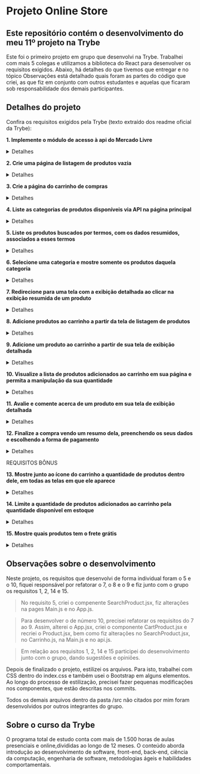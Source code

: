 # Projeto Online Store
## Este repositório contém o desenvolvimento do meu 11º projeto na Trybe

Este foi o primeiro projeto em grupo que desenvolvi na Trybe. Trabalhei com mais 5 colegas e utilizamos a biblioteca do React para desenvolver os requisitos exigidos. Abaixo, há detalhes do que tivemos que entregar e no tópico Observações está detalhado quais foram as partes do código que criei, as que fiz em conjunto com outros estudantes e aquelas que ficaram sob responsabilidade dos demais participantes. 

## Detalhes do projeto

Confira os requisitos exigidos pela Trybe (texto extraído dos readme oficial da Trybe):

**1. Implemente o módulo de acesso à api do Mercado Livre**

<details><summary>Detalhes</summary>
<p>

> Implemente um módulo que acessa a API do Mercado Livre.

</p>
</details>

**2. Crie uma página de listagem de produtos vazia**

<details><summary>Detalhes</summary>
<p>

> A tela principal da plataforma é a de listagem de produtos, onde a pessoa usuária poderá buscar produtos para adicionar ao carrinho, além de filtrar suas buscas.

> Crie o campo de busca da tela principal, que será utilizado para listar os produtos encontrados.

</p>
</details>

**3. Crie a página do carrinho de compras**

<details><summary>Detalhes</summary>
<p>

> A pessoa usuária poderá adicionar produtos em seu carrinho de compras, a partir da listagem dos produtos.

> Crie uma tela que representará o carrinho de compras da aplicação. Além disso, na tela principal, crie um botão que redireciona à página do carrinho de compras. Inicialmente, o carrinho deve estar vazio.

> Crie uma tela que represente o carrinho de compras:
Na tela principal, crie um elemento que redirecione a pessoa usuária à página do carrinho de compras.

</p>
</details>

**4. Liste as categorias de produtos disponíveis via API na página principal**

<details><summary>Detalhes</summary>
<p>

> A tela principal (listagem dos produtos) deve conter uma lista de categorias, que será utilizada para filtrar a busca por categoria. As categorias podem ser obtidas pela API do Mercado Livre. A requisição para essa API deve ser feita uma única vez, após o carregamento da tela.

> Na tela principal, liste as categorias obtidas pela API do Mercado Livre.

</p>
</details>

**5. Liste os produtos buscados por termos, com os dados resumidos, associados a esses termos**

<details><summary>Detalhes</summary>
<p>

> A alma da aplicação é a sua lógica de busca e listagem de produtos. Após digitar seus termos no input da tela principal e clicar no botão de busca, uma requisição deverá ser feita à API do Mercado Livre, tendo como parâmetros a frase digitada. Os produtos retornados pela API devem ser listados na tela.

> Na tela principal, crie a listagem dos produtos recebidos pela API do Mercado Livre ao clicar no botão de busca.

</p>
</details>

**6. Selecione uma categoria e mostre somente os produtos daquela categoria**

<details><summary>Detalhes</summary>
<p>

> Quando a pessoa usuária clicar em uma das categorias listadas na tela principal, a aplicação deverá listar todos os produtos encontrados daquela categoria.

> Na tela principal, ao clicar em uma das categorias listadas, crie a listagem dos produtos dessa categoria.

</p>
</details>

**7. Redirecione para uma tela com a exibição detalhada ao clicar na exibição resumida de um produto**

<details><summary>Detalhes</summary>
<p>

> Agora que a listagem dos produtos está criada, você deverá criar a página de detalhes de um produto.

> Ao clicar "no card" de um produto, a pessoa usuária deve ser direcionada para uma página contendo o nome, uma imagem, o preço e a especificação técnica desse produto. Além disso, essa página deve ter um botão que, ao clicar, a pessoa usuária deve ser redirecionada para a página do carrinho de compras.

> Ao clicar em "um card" de um produto (o elemento com data-testid="product"), a pessoa usuária deve ser redirecionada para uma página contendo os detalhes do produto

</p>
</details>

**8. Adicione produtos ao carrinho a partir da tela de listagem de produtos**

<details><summary>Detalhes</summary>
<p>

> A pessoa usuária pode adicionar um produto ao carrinho de compras a partir da página principal contendo a listagem dos produtos.

> Todos os produtos que foram adicionados ao carrinho devem aparecer na tela do Carrinho de Compras.

> Na tela principal, crie um elemento em cada produto que, ao ser clicado, adiciona o produto ao carrinho de compras.

> Na tela do Carrinho de Compras, renderize todos os produtos que foram adicionados ao carrinho.

</p>
</details>

**9. Adicione um produto ao carrinho a partir de sua tela de exibição detalhada**

<details><summary>Detalhes</summary>
<p>

> A partir da tela de detalhes de um produto, deve ser possível adicioná-lo ao carrinho de compras.

> Na tela de detalhes de um produto, crie um elemento que adicione o produto ao carrinho.

> Na tela do carrinho de compras, renderize todos os produtos adicionados ao carrinho.

</p>
</details>

**10. Visualize a lista de produtos adicionados ao carrinho em sua página e permita a manipulação da sua quantidade**

<details><summary>Detalhes</summary>
<p>

> Ao entrar na página, todos os produtos salvos no local storage devem ser renderizados.

> Na tela do Carrinho de Compras, deve ser possível aumentar e/ou diminuir a quantidade do produto. Também deve ser possível excluir um produto do carrinho.

> Na página do carrinho de compras, crie dois elementos para cada produto que, ao serem clicados, diminuem ou aumentam a quantidade desse produto presente no carrinho.

</p>
</details>

**11. Avalie e comente acerca de um produto em sua tela de exibição detalhada**

<details><summary>Detalhes</summary>
<p>

> Na tela de detalhes de um produto, deve existir um formulário para adicionar avaliações sobre ele. Este formulário deve conter um campo para o e-mail da pessoa avaliadora, uma nota entre 1 e 5 e um campo para comentários sobre o produto. Além disso, os campos e-mail e nota devem ser obrigatórios e o e-mail deve ser válido (exemplo: teste@trybe.com).

> A lista de avaliações já realizadas devem ser renderizadas na tela de detalhes do produto caso a pessoa usuária recarregue a página.

> Na tela de detalhes de um produto, crie um formulário para adicionar avaliações.

> Avalie se o formulário é valido.

> Renderize as avaliações criadas a partir do formulário.

</p>
</details>

**12. Finalize a compra vendo um resumo dela, preenchendo os seus dados e escolhendo a forma de pagamento**

<details><summary>Detalhes</summary>
<p>

> Crie uma tela para a finalização da compra, que deve ser acessada a partir da tela do Carrinho de Compras. A tela deve conter um formulário para adicionar as informações do comprador e um resumo dos produtos que foram adicionados ao carrinho. Após finalizar a compra, caso o formulário esteja validado, o carrinho deve ser esvaziado e a pessoa usuária deve ser redirecionada pala a tela principal (listagem dos produtos).

> Na tela do carrinho de compras, crie um elemento para finalizar a compra.

> Na tela de checkout, mostre um resumo dos produtos adicionados ao carrinho.

> Na tela de checkout, crie um formulário para a pessoa usuária adicionar os seus dados pessoais.

> Ao clicar no botão para submeter o formulário.

</p>
</details>

REQUISITOS BÔNUS

**13. Mostre junto ao ícone do carrinho a quantidade de produtos dentro dele, em todas as telas em que ele aparece**

<details><summary>Detalhes</summary>
<p>

> Adicione junto ao elemento que redireciona à página do carrinho de compras, um número contendo a quantidade total de itens armazenados no carrinho. Esse número deve aparecer em todas as páginas em que esse elemento está presente.

> Adicione a quantidade de produtos armazenados no carrinho.

</p>
</details>

**14. Limite a quantidade de produtos adicionados ao carrinho pela quantidade disponível em estoque**

<details><summary>Detalhes</summary>
<p>

> Na tela do carrinho de compras já é possível aumentar ou diminuir a quantidade dos produtos. Agora você deve limitar a quantidade máxima que a pessoa usuária pode adicionar ao carrinho de acordo com a quantidade em estoque disponível de cada produto.

> Na tela do carrinho de compras, crie um limite para a quantidade máxima dos produtos.

</p>
</details>

**15. Mostre quais produtos tem o frete grátis**

<details><summary>Detalhes</summary>
<p>

> Alguns produtos possuem o frete grátis. Adicione essa informação nesses produtos, tanto na tela de listagem dos produtos quanto na tela de detalhes de um produto.

> Adicione a informação de frete grátis aos produtos que o possuem.

</p>
</details>

## Observações sobre o desenvolvimento

Neste projeto, os requisitos que desenvolvi de forma individual foram o 5 e o 10, fiquei responsável por refatorar o 7, o 8 e o 9 e fiz junto com o grupo os requisitos 1, 2, 14 e 15. 

> No requisito 5, criei o compenente SearchProduct.jsx, fiz alterações na pages Main.js e no App.js. 

> Para desenvolver o de número 10, precisei refatorar os requisitos do 7 ao 9. Assim, alterei o App.jsx, criei o componente CartProduct.jsx e recriei o Product.jsx, bem como fiz alterações no SearchProduct.jsx, no Carrinho.js, na Main.js e no api.js.

> Em relação aos requisitos 1, 2, 14 e 15 participei do desenvolvimento junto com o grupo, dando sugestões e opiniões.

Depois de finalizado o projeto, estilizei os arquivos. Para isto, trabalhei com CSS dentro do index.css e também usei o Bootstrap em alguns elementos. Ao longo do processo de estilização, precisei fazer pequenas modificações nos componentes, que estão descritas nos commits.

Todos os demais arquivos dentro da pasta /src não citados por mim foram desenvolvidos por outros integrantes do grupo. 

## Sobre o curso da Trybe
O programa total de estudo conta com mais de 1.500 horas de aulas presenciais e online,divididas ao longo de 12 meses. O conteúdo aborda introdução ao desenvolvimento de software, front-end, back-end, ciência da computação, engenharia de software, metodologias ágeis e habilidades comportamentais.
